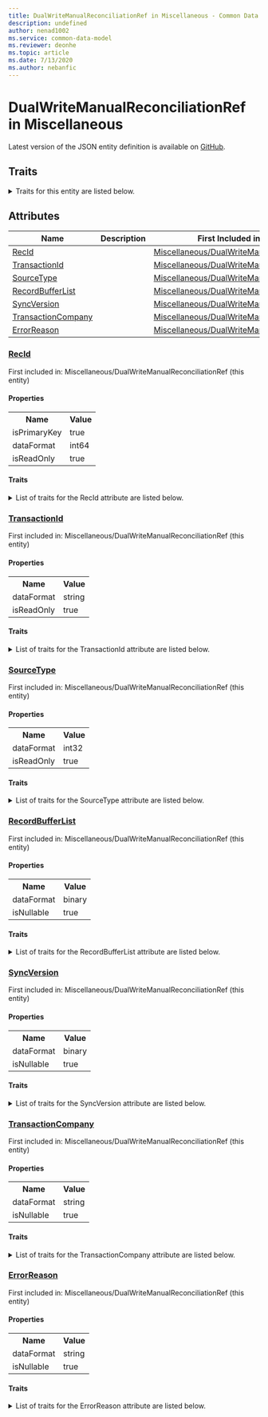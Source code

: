 ```yaml
---
title: DualWriteManualReconciliationRef in Miscellaneous - Common Data Model | Microsoft Docs
description: undefined
author: nenad1002
ms.service: common-data-model
ms.reviewer: deonhe
ms.topic: article
ms.date: 7/13/2020
ms.author: nebanfic
---
```


# DualWriteManualReconciliationRef in Miscellaneous

  
 Latest version of the JSON entity definition is available on <a href="https://github.com/Microsoft/CDM/tree/master/schemaDocuments/core/operationsCommon/Tables/System/SystemAdministration/Miscellaneous/DualWriteManualReconciliationRef.cdm.json" target="_blank">GitHub</a>.  

## Traits

<details>
<summary>Traits for this entity are listed below.  
</summary>

**is.identifiedBy**  
  names a specifc identity attribute to use with an entity  <table><tr><th>Parameter</th><th>Value</th><th>Data type</th><th>Explanation</th></tr><tr><td>attribute</td><td>[DualWriteManualReconciliationRef/(resolvedAttributes)/RecId](#RecId)</td><td>attribute</td><td></td></tr></table>

**is.CDM.entityVersion**  
  <table><tr><th>Parameter</th><th>Value</th><th>Data type</th><th>Explanation</th></tr><tr><td>versionNumber</td><td>"1.0"</td><td>string</td><td>semantic version number of the entity</td></tr></table>

**is.application.releaseVersion**  
  <table><tr><th>Parameter</th><th>Value</th><th>Data type</th><th>Explanation</th></tr><tr><td>releaseVersion</td><td>"10.0.13.0"</td><td>string</td><td>semantic version number of the application introducing this entity</td></tr></table>

</details>

## Attributes

|Name|Description|First Included in Instance|
|---|---|---|
|[RecId](#RecId)||<a href="DualWriteManualReconciliationRef.md" target="_blank">Miscellaneous/DualWriteManualReconciliationRef</a>|
|[TransactionId](#TransactionId)||<a href="DualWriteManualReconciliationRef.md" target="_blank">Miscellaneous/DualWriteManualReconciliationRef</a>|
|[SourceType](#SourceType)||<a href="DualWriteManualReconciliationRef.md" target="_blank">Miscellaneous/DualWriteManualReconciliationRef</a>|
|[RecordBufferList](#RecordBufferList)||<a href="DualWriteManualReconciliationRef.md" target="_blank">Miscellaneous/DualWriteManualReconciliationRef</a>|
|[SyncVersion](#SyncVersion)||<a href="DualWriteManualReconciliationRef.md" target="_blank">Miscellaneous/DualWriteManualReconciliationRef</a>|
|[TransactionCompany](#TransactionCompany)||<a href="DualWriteManualReconciliationRef.md" target="_blank">Miscellaneous/DualWriteManualReconciliationRef</a>|
|[ErrorReason](#ErrorReason)||<a href="DualWriteManualReconciliationRef.md" target="_blank">Miscellaneous/DualWriteManualReconciliationRef</a>|

### <a href=#RecId name="RecId">RecId</a>

First included in: Miscellaneous/DualWriteManualReconciliationRef (this entity)  

#### Properties

<table><tr><th>Name</th><th>Value</th></tr><tr><td>isPrimaryKey</td><td>true</td></tr><tr><td>dataFormat</td><td>int64</td></tr><tr><td>isReadOnly</td><td>true</td></tr></table>

#### Traits

<details>
<summary>List of traits for the RecId attribute are listed below.</summary>

**is.dataFormat.integer**  
**is.dataFormat.big**  
**is.identifiedBy**  
names a specifc identity attribute to use with an entity  <table><tr><th>Parameter</th><th>Value</th><th>Data type</th><th>Explanation</th></tr><tr><td>attribute</td><td>[DualWriteManualReconciliationRef/(resolvedAttributes)/RecId](#RecId)</td><td>attribute</td><td></td></tr></table>

**is.readOnly**  
**is.dataFormat.integer**  
**is.dataFormat.big**  
</details>

### <a href=#TransactionId name="TransactionId">TransactionId</a>

First included in: Miscellaneous/DualWriteManualReconciliationRef (this entity)  

#### Properties

<table><tr><th>Name</th><th>Value</th></tr><tr><td>dataFormat</td><td>string</td></tr><tr><td>isReadOnly</td><td>true</td></tr></table>

#### Traits

<details>
<summary>List of traits for the TransactionId attribute are listed below.</summary>

**is.dataFormat.character**  
**is.dataFormat.big**  
**is.dataFormat.array**  
**is.readOnly**  
**is.dataFormat.character**  
**is.dataFormat.array**  
</details>

### <a href=#SourceType name="SourceType">SourceType</a>

First included in: Miscellaneous/DualWriteManualReconciliationRef (this entity)  

#### Properties

<table><tr><th>Name</th><th>Value</th></tr><tr><td>dataFormat</td><td>int32</td></tr><tr><td>isReadOnly</td><td>true</td></tr></table>

#### Traits

<details>
<summary>List of traits for the SourceType attribute are listed below.</summary>

**is.dataFormat.integer**  
**is.readOnly**  
**is.dataFormat.integer**  
</details>

### <a href=#RecordBufferList name="RecordBufferList">RecordBufferList</a>

First included in: Miscellaneous/DualWriteManualReconciliationRef (this entity)  

#### Properties

<table><tr><th>Name</th><th>Value</th></tr><tr><td>dataFormat</td><td>binary</td></tr><tr><td>isNullable</td><td>true</td></tr></table>

#### Traits

<details>
<summary>List of traits for the RecordBufferList attribute are listed below.</summary>

**is.dataFormat.byte**  
**is.dataFormat.array**  
**is.nullable**  
The attribute value may be set to NULL.  

**is.dataFormat.byte**  
**is.dataFormat.array**  
</details>

### <a href=#SyncVersion name="SyncVersion">SyncVersion</a>

First included in: Miscellaneous/DualWriteManualReconciliationRef (this entity)  

#### Properties

<table><tr><th>Name</th><th>Value</th></tr><tr><td>dataFormat</td><td>binary</td></tr><tr><td>isNullable</td><td>true</td></tr></table>

#### Traits

<details>
<summary>List of traits for the SyncVersion attribute are listed below.</summary>

**is.dataFormat.byte**  
**is.dataFormat.array**  
**is.nullable**  
The attribute value may be set to NULL.  

**is.dataFormat.byte**  
**is.dataFormat.array**  
</details>

### <a href=#TransactionCompany name="TransactionCompany">TransactionCompany</a>

First included in: Miscellaneous/DualWriteManualReconciliationRef (this entity)  

#### Properties

<table><tr><th>Name</th><th>Value</th></tr><tr><td>dataFormat</td><td>string</td></tr><tr><td>isNullable</td><td>true</td></tr></table>

#### Traits

<details>
<summary>List of traits for the TransactionCompany attribute are listed below.</summary>

**is.dataFormat.character**  
**is.dataFormat.big**  
**is.dataFormat.array**  
**is.nullable**  
The attribute value may be set to NULL.  

**is.dataFormat.character**  
**is.dataFormat.array**  
</details>

### <a href=#ErrorReason name="ErrorReason">ErrorReason</a>

First included in: Miscellaneous/DualWriteManualReconciliationRef (this entity)  

#### Properties

<table><tr><th>Name</th><th>Value</th></tr><tr><td>dataFormat</td><td>string</td></tr><tr><td>isNullable</td><td>true</td></tr></table>

#### Traits

<details>
<summary>List of traits for the ErrorReason attribute are listed below.</summary>

**is.dataFormat.character**  
**is.dataFormat.big**  
**is.dataFormat.array**  
**is.nullable**  
The attribute value may be set to NULL.  

**is.dataFormat.character**  
**is.dataFormat.array**  
</details>
